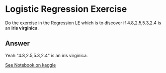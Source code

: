 # Logistic Regression Exercise

Do the exercise in the Regression LE which is to discover if 4.8,2.5,5.3,2.4 is an **iris virginica**.

## Answer

Yeah "4.8,2.5,5.3,2.4" is an iris virginica.

[See Notebook on kaggle](https://www.kaggle.com/carolineschneider/logistic-regression-exercise)
